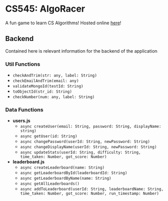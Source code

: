 # CS545: AlgoRacer
A fun game to learn CS Algorithms!
Hosted online [here](https://algoracer-backend-5bed1a87253c.herokuapp.com/)!

## Backend
Contained here is relevant information for the backend of the application
### Util Functions
* `checkAndTrim(str: any, label: String)`
* `checkEmailAndTrim(email: any)`
* `validateMongoId(testId: String)`
* `toObjectId(str_id: String)`
* `checkNumber(num: any, label: String)`

### Data Functions
* **users.js**
  * `async createUser(email: String, password: String, displayName: string)`
  * `async getUser(id: String)`
  * `async changePassword(userId: String, newPassword: String)`
  * `async changeDisplayName(userId: String, newPassword: String)`
  * `async updateStats(userId: String, difficulty: String, time_taken: Number, got_score: Number)`
* **leaderboard.js**
  * `async createLeaderboard(name: String)`
  * `async getLeaderboardById(leaderboardId: String)`
  * `async getLeaderboardByName(name: String)`
  * `async getAllLeaderboards()`
  * `async addToLeaderboard(userId: String, leaderboardName: String, time_taken: Number, got_score: Number, run_timestamp: Number)`
